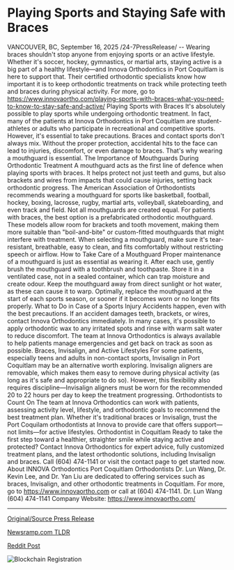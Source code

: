 # Playing Sports and Staying Safe with Braces

VANCOUVER, BC, September 16, 2025 /24-7PressRelease/ -- Wearing braces shouldn't stop anyone from enjoying sports or an active lifestyle. Whether it's soccer, hockey, gymnastics, or martial arts, staying active is a big part of a healthy lifestyle—and Innova Orthodontics in Port Coquitlam is here to support that. Their certified orthodontic specialists know how important it is to keep orthodontic treatments on track while protecting teeth and braces during physical activity. For more, go to https://www.innovaortho.com/playing-sports-with-braces-what-you-need-to-know-to-stay-safe-and-active/  Playing Sports with Braces  It's absolutely possible to play sports while undergoing orthodontic treatment. In fact, many of the patients at Innova Orthodontics in Port Coquitlam are student-athletes or adults who participate in recreational and competitive sports. However, it's essential to take precautions. Braces and contact sports don't always mix. Without the proper protection, accidental hits to the face can lead to injuries, discomfort, or even damage to braces. That's why wearing a mouthguard is essential.  The Importance of Mouthguards During Orthodontic Treatment  A mouthguard acts as the first line of defence when playing sports with braces. It helps protect not just teeth and gums, but also brackets and wires from impacts that could cause injuries, setting back orthodontic progress. The American Association of Orthodontists recommends wearing a mouthguard for sports like basketball, football, hockey, boxing, lacrosse, rugby, martial arts, volleyball, skateboarding, and even track and field.  Not all mouthguards are created equal. For patients with braces, the best option is a prefabricated orthodontic mouthguard. These models allow room for brackets and tooth movement, making them more suitable than "boil-and-bite" or custom-fitted mouthguards that might interfere with treatment. When selecting a mouthguard, make sure it's tear-resistant, breathable, easy to clean, and fits comfortably without restricting speech or airflow.  How to Take Care of a Mouthguard  Proper maintenance of a mouthguard is just as essential as wearing it. After each use, gently brush the mouthguard with a toothbrush and toothpaste. Store it in a ventilated case, not in a sealed container, which can trap moisture and create odour. Keep the mouthguard away from direct sunlight or hot water, as these can cause it to warp. Optimally, replace the mouthguard at the start of each sports season, or sooner if it becomes worn or no longer fits properly.  What to Do in Case of a Sports Injury  Accidents happen, even with the best precautions. If an accident damages teeth, brackets, or wires, contact Innova Orthodontics immediately. In many cases, it's possible to apply orthodontic wax to any irritated spots and rinse with warm salt water to reduce discomfort. The team at Innova Orthodontics is always available to help patients manage emergencies and get back on track as soon as possible.  Braces, Invisalign, and Active Lifestyles  For some patients, especially teens and adults in non-contact sports, Invisalign in Port Coquitlam may be an alternative worth exploring. Invisalign aligners are removable, which makes them easy to remove during physical activity (as long as it's safe and appropriate to do so). However, this flexibility also requires discipline—Invisalign aligners must be worn for the recommended 20 to 22 hours per day to keep the treatment progressing.  Orthodontists to Count On  The team at Innova Orthodontics can work with patients, assessing activity level, lifestyle, and orthodontic goals to recommend the best treatment plan. Whether it's traditional braces or Invisalign, trust the Port Coquilam orthodontists at Innova to provide care that offers support—not limits—for active lifestyles.  Orthodontist in Coquitlam  Ready to take the first step toward a healthier, straighter smile while staying active and protected? Contact Innova Orthodontics for expert advice, fully customized treatment plans, and the latest orthodontic solutions, including Invisalign and braces. Call (604) 474-1141 or visit the contact page to get started now.  About INNOVA Orthodontics  Port Coquitlam Orthodontists Dr. Lun Wang, Dr. Kevin Lee, and Dr. Yan Liu are dedicated to offering services such as braces, Invisalign, and other orthodontic treatments in Coquitlam. For more, go to https://www.innovaortho.com or call at (604) 474-1141.  Dr. Lun Wang (604) 474-1141 Company Website: https://www.innovaortho.com/ 

---

[Original/Source Press Release](https://www.24-7pressrelease.com/press-release/526823/playing-sports-and-staying-safe-with-braces)
                    

[Newsramp.com TLDR](https://newsramp.com/curated-news/innova-orthodontics-ensures-safe-sports-participation-with-braces/49e0b5017e6e7ab18f2d3c7be3025888) 

 



[Reddit Post](https://www.reddit.com/r/newsramp/comments/1niazqc/innova_orthodontics_ensures_safe_sports/) 



![Blockchain Registration](https://cdn.newsramp.app/24-7PressRelease/qrcode/259/16/bossk8yM.webp)